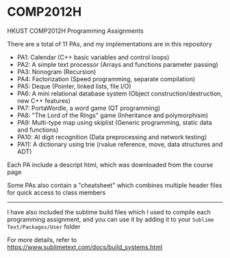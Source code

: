 # COMP2012H
HKUST COMP2012H Programming Assignments

There are a total of 11 PAs, and my implementations are in this repository

- PA1: Calendar (C++ basic variables and control loops)
- PA2: A simple text processor (Arrays and functions parameter passing)
- PA3: Nonogram (Recursion)
- PA4: Factorization (Speed programming, separate compilation)
- PA5: Deque (Pointer, linked lists, file I/O)
- PA6: A mini relational database system (Object construction/destruction, new C++ features)
- PA7: PortaWordle, a word game (QT programming)
- PA8: "The Lord of the Rings" game (Inheritance and polymorphism)
- PA9: Multi-type map using skiplist (Generic programming, static data and functions)
- PA10: AI digit recognition (Data preprocessing and network testing)
- PA11: A dictionary using trie (rvalue reference, move, data structures and ADT)

Each PA include a descript html, which was downloaded from the course page

Some PAs also contain a "cheatsheet" which combines multiple header files for quick access to class members

---

I have also included the sublime build files which I used to compile each programming assignment, and you can use it by adding it to your `Sublime Text/Packages/User` folder

For more details, refer to https://www.sublimetext.com/docs/build_systems.html
